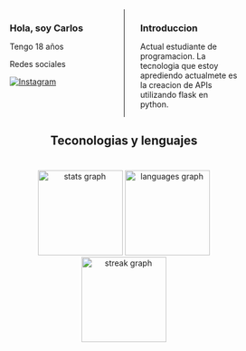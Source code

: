 <style>
  * {
    margin: 0;
    padding: 0;
    box-sizing: border-box;
  }
</style>

<section style="display: grid; grid-template-columns: repeat(2, 1fr); margin-bottom: 1em;">
  <div>
    <h3>Hola, soy Carlos</h3>
    <p>Tengo 18 años</p>
    <p>Redes sociales</p>
    <div>
      <a href="https://www.instagram.com/carlos.mg.dev"><img src="https://img.shields.io/badge/Instagram-E4405F?style=for-the-badge&logo=instagram&logoColor=white" alt="Instagram"></a>
      <a href="https://x.com/CarlosmgDev"><img src="https://img.shields.io/badge/Twitter-1DA1F2?style=for-the-badge&logo=twitter&logoColor=white" alt="" srcset=""></a>
    </div>
    
  </div>
  <div style="border-left: 1px solid; padding-left: 2em;">
    <h3>Introduccion</h3>
    <p>
      Actual estudiante de programacion.
      La tecnologia que estoy aprediendo actualmete es la creacion de APIs utilizando flask en python.
    </p>
  </div>
</section>

<div align="center">
  <h2>Teconologias y lenguajes</h2>
  <img src="https://img.shields.io/badge/HTML5-E34F26?style=for-the-badge&logo=html5&logoColor=white" alt="">
  <img src="https://img.shields.io/badge/CSS3-1572B6?style=for-the-badge&logo=css3&logoColor=white" alt="">
  <img src="https://img.shields.io/badge/JavaScript-F7DF1E?style=for-the-badge&logo=javascript&logoColor=black" alt="">
  <img src="https://img.shields.io/badge/Java-ED8B00?style=for-the-badge&logo=openjdk&logoColor=white" alt="">
  <img src="https://img.shields.io/badge/PHP-777BB4?style=for-the-badge&logo=php&logoColor=white" alt="">
  <img src="https://img.shields.io/badge/Kotlin-0095D5?&style=for-the-badge&logo=kotlin&logoColor=white" alt="">
  <img src="https://img.shields.io/badge/Markdown-000000?style=for-the-badge&logo=markdown&logoColor=white" alt="">
  <img src="https://img.shields.io/badge/Flask-000000?style=for-the-badge&logo=flask&logoColor=white" alt="">
  <img src="https://img.shields.io/badge/MySQL-00000F?style=for-the-badge&logo=mysql&logoColor=white" alt="">
  <img src="https://img.shields.io/badge/Python-3776AB?style=for-the-badge&logo=python&logoColor=white" alt="">
  <img src="https://img.shields.io/badge/Figma-F24E1E?style=for-the-badge&logo=figma&logoColor=white" alt="">
  <img src="https://img.shields.io/badge/Visual_Studio_Code-0078D4?style=for-the-badge&logo=visual%20studio%20code&logoColor=white" alt="">
  <img src="https://img.shields.io/badge/GIT-E44C30?style=for-the-badge&logo=git&logoColor=white" alt="">

</div>

###

<div align="center">
  <img src="https://github-readme-stats.vercel.app/api?username=Carlos-MG-Dev&hide_title=false&hide_rank=false&show_icons=true&include_all_commits=true&count_private=true&disable_animations=false&theme=dracula&locale=en&hide_border=false&order=1" height="150" alt="stats graph"  />
  <img src="https://github-readme-stats.vercel.app/api/top-langs?username=Carlos-MG-Dev&locale=en&hide_title=false&layout=compact&card_width=320&langs_count=5&theme=dracula&hide_border=false&order=2" height="150" alt="languages graph"  />
  <img src="https://streak-stats.demolab.com?user=Carlos-MG-Dev&locale=en&mode=daily&theme=dracula&hide_border=false&border_radius=5&order=3" height="150" alt="streak graph"  />
</div>

###
